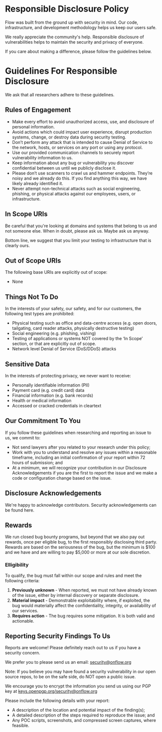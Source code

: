 # Responsible Disclosure Policy

Flow was built from the ground up with security in mind. Our code, infrastructure, and development methodology helps us keep our users safe.

We really appreciate the community's help. Responsible disclosure of vulnerabilities helps to maintain the security and privacy of everyone.

If you care about making a difference, please follow the guidelines below.

# **Guidelines For Responsible Disclosure**

We ask that all researchers adhere to these guidelines.

## **Rules of Engagement**

- Make every effort to avoid unauthorized access, use, and disclosure of personal information.
- Avoid actions which could impact user experience, disrupt production systems, change, or destroy data during security testing.
- Don’t perform any attack that is intended to cause Denial of Service to the network, hosts, or services on any port or using any protocol.
- Use our provided communication channels to securely report vulnerability information to us.
- Keep information about any bug or vulnerability you discover confidential between us until we publicly disclose it.
- Please don’t use scanners to crawl us and hammer endpoints. They’re noisy and we already do this. If you find anything this way, we have likely already identified it.
- Never attempt non-technical attacks such as social engineering, phishing, or physical attacks against our employees, users, or infrastructure.

## **In Scope URIs**

Be careful that you're looking at domains and systems that belong to us and not someone else. When in doubt, please ask us. Maybe ask us anyway.

Bottom line, we suggest that you limit your testing to infrastructure that is clearly ours.

## **Out of Scope URIs**

The following base URIs are explicitly out of scope:

- None

## **Things Not To Do**

In the interests of your safety, our safety, and for our customers, the following test types are prohibited:

- Physical testing such as office and data-centre access (e.g. open doors, tailgating, card reader attacks, physically destructive testing)
- Social engineering (e.g. phishing, vishing)
- Testing of applications or systems NOT covered by the ‘In Scope’ section, or that are explicitly out of scope.
- Network level Denial of Service (DoS/DDoS) attacks

## **Sensitive Data**

In the interests of protecting privacy, we never want to receive:

- Personally identifiable information (PII)
- Payment card (e.g. credit card) data
- Financial information (e.g. bank records)
- Health or medical information
- Accessed or cracked credentials in cleartext

## **Our Commitment To You**

If you follow these guidelines when researching and reporting an issue to us, we commit to:

- Not send lawyers after you related to your research under this policy;
- Work with you to understand and resolve any issues within a reasonable timeframe, including an initial confirmation of your report within 72 hours of submission; and
- At a minimum, we will recognize your contribution in our Disclosure Acknowledgements if you are the first to report the issue and we make a code or configuration change based on the issue.

## **Disclosure Acknowledgements**

We're happy to acknowledge contributors. Security acknowledgements can be found here.

## Rewards

We run closed bug bounty programs, but beyond that we also pay out rewards, once per eligible bug, to the first responsibly disclosing third party. Rewards are based on the seriousness of the bug, but the minimum is $100 and we have and are willing to pay $5,000 or more at our sole discretion.

### **Elligibility**

To qualify, the bug must fall within our scope and rules and meet the following criteria:

1. **Previously unknown** - When reported, we must not have already known of the issue, either by internal discovery or separate disclosure.
2. **Material impact** - Demonstrable exploitability where, if exploited, the bug would materially affect the confidentiality, integrity, or availability of our services.
3. **Requires action** - The bug requires some mitigation. It is both valid and actionable.

## **Reporting Security Findings To Us**

Reports are welcome! Please definitely reach out to us if you have a security concern.

We prefer you to please send us an email: security@onflow.org

Note: If you believe you may have found a security vulnerability in our open source repos, to be on the safe side, do NOT open a public issue.

We encourage you to encrypt the information you send us using our PGP key at [keys.openpgp.org/security@onflow.org](https://keys.openpgp.org/vks/v1/by-fingerprint/AE3264F330AB51F7DBC52C400BB5D3D7516D168C)

Please include the following details with your report:

- A description of the location and potential impact of the finding(s);
- A detailed description of the steps required to reproduce the issue; and
- Any POC scripts, screenshots, and compressed screen captures, where feasible.
